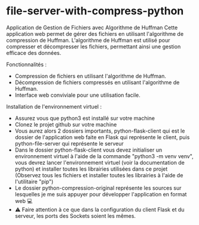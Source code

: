# file-server-with-compress-python
Application de Gestion de Fichiers avec Algorithme de Huffman
Cette application web permet de gérer des fichiers en utilisant l'algorithme de compression de Huffman. L'algorithme de Huffman est utilisé pour compresser et décompresser les fichiers, permettant ainsi une gestion efficace des données.

Fonctionnalités :
- Compression de fichiers en utilisant l'algorithme de Huffman.
- Décompression de fichiers compressés en utilisant l'algorithme de Huffman.
- Interface web conviviale pour une utilisation facile.
  
Installation de l'environnement virtuel :
- Assurez vous que python3 est installé sur votre machine
- Clonez le projet github sur votre machine
- Vous aurez alors 2 dossiers importants, python-flask-client qui est le dossier de l'application web faite en Flask qui représente le client, puis python-file-server qui représente le serveur
- Dans le dossier python-flask-client vous devez initialiser un environnement virtuel à l'aide de la commande "python3 -m venv venv", vous devrez lancer l'environnement virtuel (voir la documentation de python) et installer toutes les librairies utilisées dans ce projet (Observez tous les fichiers et installer toutes les librairies à l'aide de l'utilitaire "pip")
- Le dossier python-compression-original représente les sources sur lesquelles je me suis appuyer pour développer l'application en format web 💻
- ⚠️ Faire attention à ce que dans la configuration du client Flask et du serveur, les ports des Sockets soient les mêmes.
